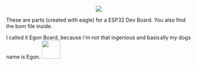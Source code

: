 <p align="center">
  <img src="https://raw.githubusercontent.com/Staubgeborener/-Egon-Board-ESP32-Wrover-Dev-Board-/master/media/logo.png">
</p>
These are parts (created with eagle) for a ESP32 Dev Board. You also find the bom file inside.

I called it Egon Board, because i'm not that ingenious and basically my dogs name is Egon. <img width="50" height="50" src="https://raw.githubusercontent.com/Staubgeborener/-Egon-Board-ESP32-Wrover-Dev-Board-/master/media/egonboard_head.png">
